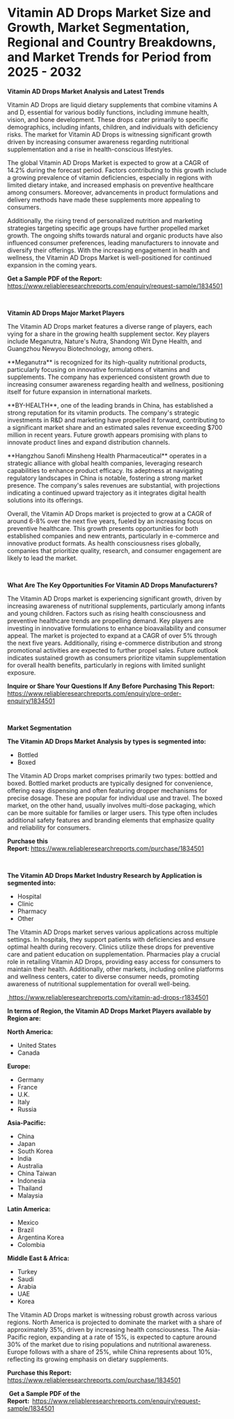<p><h1>Vitamin AD Drops Market Size and Growth, Market Segmentation, Regional and Country Breakdowns, and Market Trends for Period from 2025 -  2032</h1></p><p><strong>Vitamin AD Drops Market Analysis and Latest Trends</strong></p>
<p><p>Vitamin AD Drops are liquid dietary supplements that combine vitamins A and D, essential for various bodily functions, including immune health, vision, and bone development. These drops cater primarily to specific demographics, including infants, children, and individuals with deficiency risks. The market for Vitamin AD Drops is witnessing significant growth driven by increasing consumer awareness regarding nutritional supplementation and a rise in health-conscious lifestyles.</p><p>The global Vitamin AD Drops Market is expected to grow at a CAGR of 14.2% during the forecast period. Factors contributing to this growth include a growing prevalence of vitamin deficiencies, especially in regions with limited dietary intake, and increased emphasis on preventive healthcare among consumers. Moreover, advancements in product formulations and delivery methods have made these supplements more appealing to consumers.</p><p>Additionally, the rising trend of personalized nutrition and marketing strategies targeting specific age groups have further propelled market growth. The ongoing shifts towards natural and organic products have also influenced consumer preferences, leading manufacturers to innovate and diversify their offerings. With the increasing engagement in health and wellness, the Vitamin AD Drops Market is well-positioned for continued expansion in the coming years.</p></p>
<p><strong>Get a Sample PDF of the Report:&nbsp;</strong> <a href="https://www.reliableresearchreports.com/enquiry/request-sample/1834501?utm_campaign=3500&utm_medium=2&utm_source=Github&utm_content=ia&utm_term=19042025&utm_id=vitamin-ad-drops">https://www.reliableresearchreports.com/enquiry/request-sample/1834501</a></p>
<p>&nbsp;</p>
<p><strong>Vitamin AD Drops Major Market Players</strong></p>
<p><p>The Vitamin AD Drops market features a diverse range of players, each vying for a share in the growing health supplement sector. Key players include Meganutra, Nature's Nutra, Shandong Wit Dyne Health, and Guangzhou Newyou Biotechnology, among others.</p><p>**Meganutra** is recognized for its high-quality nutritional products, particularly focusing on innovative formulations of vitamins and supplements. The company has experienced consistent growth due to increasing consumer awareness regarding health and wellness, positioning itself for future expansion in international markets.</p><p>**BY-HEALTH**, one of the leading brands in China, has established a strong reputation for its vitamin products. The company's strategic investments in R&D and marketing have propelled it forward, contributing to a significant market share and an estimated sales revenue exceeding $700 million in recent years. Future growth appears promising with plans to innovate product lines and expand distribution channels.</p><p>**Hangzhou Sanofi Minsheng Health Pharmaceutical** operates in a strategic alliance with global health companies, leveraging research capabilities to enhance product efficacy. Its adeptness at navigating regulatory landscapes in China is notable, fostering a strong market presence. The company's sales revenues are substantial, with projections indicating a continued upward trajectory as it integrates digital health solutions into its offerings.</p><p>Overall, the Vitamin AD Drops market is projected to grow at a CAGR of around 6-8% over the next five years, fueled by an increasing focus on preventive healthcare. This growth presents opportunities for both established companies and new entrants, particularly in e-commerce and innovative product formats. As health consciousness rises globally, companies that prioritize quality, research, and consumer engagement are likely to lead the market.</p></p>
<p>&nbsp;</p>
<p><strong>What Are The Key Opportunities For Vitamin AD Drops Manufacturers?</strong></p>
<p><p>The Vitamin AD Drops market is experiencing significant growth, driven by increasing awareness of nutritional supplements, particularly among infants and young children. Factors such as rising health consciousness and preventive healthcare trends are propelling demand. Key players are investing in innovative formulations to enhance bioavailability and consumer appeal. The market is projected to expand at a CAGR of over 5% through the next five years. Additionally, rising e-commerce distribution and strong promotional activities are expected to further propel sales. Future outlook indicates sustained growth as consumers prioritize vitamin supplementation for overall health benefits, particularly in regions with limited sunlight exposure.</p></p>
<p><strong>Inquire or Share Your Questions If Any Before Purchasing This Report:</strong> <a href="https://www.reliableresearchreports.com/enquiry/pre-order-enquiry/1834501?utm_campaign=3500&utm_medium=2&utm_source=Github&utm_content=ia&utm_term=19042025&utm_id=vitamin-ad-drops">https://www.reliableresearchreports.com/enquiry/pre-order-enquiry/1834501</a></p>
<p>&nbsp;</p>
<p><strong>Market Segmentation</strong></p>
<p><strong>The Vitamin AD Drops Market Analysis by types is segmented into:</strong></p>
<p><ul><li>Bottled</li><li>Boxed</li></ul></p>
<p><p>The Vitamin AD Drops market comprises primarily two types: bottled and boxed. Bottled market products are typically designed for convenience, offering easy dispensing and often featuring dropper mechanisms for precise dosage. These are popular for individual use and travel. The boxed market, on the other hand, usually involves multi-dose packaging, which can be more suitable for families or larger users. This type often includes additional safety features and branding elements that emphasize quality and reliability for consumers.</p></p>
<p><strong>Purchase this Report:&nbsp;</strong><a href="https://www.reliableresearchreports.com/purchase/1834501?utm_campaign=3500&utm_medium=2&utm_source=Github&utm_content=ia&utm_term=19042025&utm_id=vitamin-ad-drops">https://www.reliableresearchreports.com/purchase/1834501</a></p>
<p>&nbsp;</p>
<p><strong>The Vitamin AD Drops Market Industry Research by Application is segmented into:</strong></p>
<p><ul><li>Hospital</li><li>Clinic</li><li>Pharmacy</li><li>Other</li></ul></p>
<p><p>The Vitamin AD Drops market serves various applications across multiple settings. In hospitals, they support patients with deficiencies and ensure optimal health during recovery. Clinics utilize these drops for preventive care and patient education on supplementation. Pharmacies play a crucial role in retailing Vitamin AD Drops, providing easy access for consumers to maintain their health. Additionally, other markets, including online platforms and wellness centers, cater to diverse consumer needs, promoting awareness of nutritional supplementation for overall well-being.</p></p>
<p><a href="https://www.reliableresearchreports.com/vitamin-ad-drops-r1834501?utm_campaign=3500&utm_medium=2&utm_source=Github&utm_content=ia&utm_term=19042025&utm_id=vitamin-ad-drops">&nbsp;https://www.reliableresearchreports.com/vitamin-ad-drops-r1834501</a></p>
<p><strong>In terms of Region, the Vitamin AD Drops Market Players available by Region are:</strong></p>
<p>
    <p> <strong> North America: </strong>
        <ul>
            <li>United States</li>
            <li>Canada</li>
        </ul>
        </p> 
    <p> <strong> Europe: </strong>
        <ul>
            <li>Germany</li>
            <li>France</li>
            <li>U.K.</li>
            <li>Italy</li>
            <li>Russia</li>
        </ul>
        </p> 
    <p> <strong> Asia-Pacific: </strong>
        <ul>
            <li>China</li>
            <li>Japan</li>
            <li>South Korea</li>
            <li>India</li>
            <li>Australia</li>
            <li>China Taiwan</li>
            <li>Indonesia</li>
            <li>Thailand</li>
            <li>Malaysia</li>
        </ul>
        </p> 
    <p> <strong> Latin America: </strong>
        <ul>
            <li>Mexico</li>
            <li>Brazil</li>
            <li>Argentina Korea</li>
            <li>Colombia</li>
        </ul>
        </p> 
    <p> <strong> Middle East & Africa: </strong>
        <ul>
            <li>Turkey</li>
            <li>Saudi</li>
            <li>Arabia</li>
            <li>UAE</li>
            <li>Korea</li>
        </ul>
    </p>
    </p>
<p><p>The Vitamin AD Drops market is witnessing robust growth across various regions. North America is projected to dominate the market with a share of approximately 35%, driven by increasing health consciousness. The Asia-Pacific region, expanding at a rate of 15%, is expected to capture around 30% of the market due to rising populations and nutritional awareness. Europe follows with a share of 25%, while China represents about 10%, reflecting its growing emphasis on dietary supplements.</p></p>
<p><strong>Purchase this Report: </strong><a href="https://www.reliableresearchreports.com/purchase/1834501?utm_campaign=3500&utm_medium=2&utm_source=Github&utm_content=ia&utm_term=19042025&utm_id=vitamin-ad-drops">https://www.reliableresearchreports.com/purchase/1834501</a></p>
<p>&nbsp;<strong>Get a Sample PDF of the Report:&nbsp;&nbsp;</strong><a href="https://www.reliableresearchreports.com/enquiry/request-sample/1834501?utm_campaign=3500&utm_medium=2&utm_source=Github&utm_content=ia&utm_term=19042025&utm_id=vitamin-ad-drops">https://www.reliableresearchreports.com/enquiry/request-sample/1834501</a></p>
<p><strong></strong></p>
<p><p></p><p></p><p></p></p>